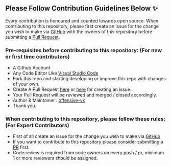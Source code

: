 ## Please Follow Contribution Guidelines Below ✨

Every contribution is honoured and counted towards open source.
When contributing to this repository, please first create an issue for the change you wish to make via [GitHub](https://github.com/offensive-vk/offensive-vk.github.io/issues) with the owners of this repository before submitting a [Pull Request](https://github.com/offensive-vk/offensive-vk.github.io/pulls).

### Pre-requisites before contributing to this repository: (For new or first time contributors)

- A Github Account
- Any Code Editor Like [Visual Studio Code](https://code.visualstudio.com/download)
- Fork this repo and starting developing or improve this repo with changes of your own.
- Create A Pull Request [here](https://github.com/offensive-vk.github.io/pulls) or [here](https://github.com/offensive-vk/offensive-vk.github.io/issues) for creating an issue.
- Your Pull Request will be reviewed and merged / closed accordingly.
- Author & Maintainer : [offensive-vk](https://github.com/offensive-vk/)
- Thank you.

### When contributing to this repository, please follow these rules: (For Expert Contributors)

- First of all create an issue for the change you wish to make via [GitHub](https://github.com/offensive-vk/offensive-vk.github.io/issues)
- If you want to contribute to this repository please consider submitting a [PR](https://github.com/offensive-vk/offensive-vk.github.io/pulls) first.
- Code review is required from code owners on every push / pr, minimum 1 or more reviewers should be assigned.
